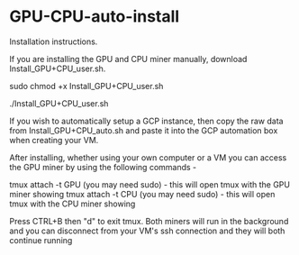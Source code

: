 # GPU-CPU-auto-install

Installation instructions.

If you are installing the GPU and CPU miner manually, download Install_GPU+CPU_user.sh.

sudo chmod +x Install_GPU+CPU_user.sh

./Install_GPU+CPU_user.sh

If you wish to automatically setup a GCP instance, then copy the raw data from Install_GPU+CPU_auto.sh and paste it into the GCP automation box when creating your VM.

After installing, whether using your own computer or a VM you can access the GPU miner by using the following commands -

tmux attach -t GPU (you may need sudo) - this will open tmux with the GPU miner showing
tmux attach -t CPU (you may need sudo) - this will open tmux with the CPU miner showing

Press CTRL+B then "d" to exit tmux. Both miners will run in the background and you can disconnect from your VM's ssh connection and they will both continue running
